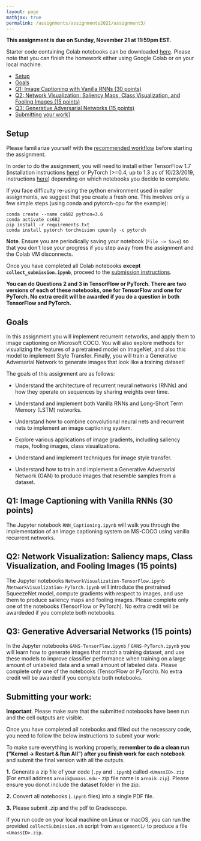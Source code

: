 ```yaml
---
layout: page
mathjax: true
permalink: /assignments/assignments2021/assignment3/
---
```


**This assignment is due on Sunday, November 21 at 11:59pm EST.**

Starter code containing Colab notebooks can be downloaded [here](https://raw.githubusercontent.com/compsci682-fa21/compsci682-fa21.github.io/master/assignments/assignments2021/assignment3.zip). Please note that you can finish the homework either using Google Colab or on your local machine.

- [Setup](#setup)
- [Goals](#goals)
- [Q1: Image Captioning with Vanilla RNNs (30 points)](#q1-image-captioning-with-vanilla-rnns)
- [Q2: Network Visualization: Saliency Maps, Class Visualization, and Fooling Images (15 points)](#q2-networ-visualization)
- [Q3: Generative Adversarial Networks (15 points)](#q4-generative-adversarial-networks)
- [Submitting your work](#submitting-your-work)]


## Setup
Please familiarize yourself with the [recommended workflow]({{site.baseurl}}/setup-instructions/#working-remotely-on-google-colaboratory) before starting the assignment.

In order to do the assignment, you will need to install either TensorFlow 1.7 (installation instructions [here](https://www.tensorflow.org/versions/r1.7/install/)) or PyTorch (>=0.4, up to 1.3 as of 10/23/2019, instructions [here](http://pytorch.org/)) depending on which notebooks you decide to complete.

If you face difficulty re-using the python environment used in ealier assignments, we suggest that you create a fresh one. This involves only a few simple steps (using conda and pytorch-cpu for the example):
```conda remove --name cs682 --all # delete old environment if there is one
conda create --name cs682 python=3.6
conda activate cs682
pip install -r requirements.txt
conda install pytorch torchvision cpuonly -c pytorch
```

**Note**. Ensure you are periodically saving your notebook (`File -> Save`) so that you don't lose your progress if you step away from the assignment and the Colab VM disconnects.

Once you have completed all Colab notebooks **except `collect_submission.ipynb`**, proceed to the [submission instructions](#submitting-your-work).

**You can do Questions 2 and 3 in TensorFlow or PyTorch. There are two versions of each of these notebooks, one for TensorFlow and one for PyTorch. No extra credit will be awarded if you do a question in both TensorFlow and PyTorch.**

## Goals
In this assignment you will implement recurrent networks, and apply them to image captioning on Microsoft COCO. You will also explore methods for visualizing the features of a pretrained model on ImageNet, and also this model to implement Style Transfer. Finally, you will train a Generative Adversarial Network to generate images that look like a training dataset!

The goals of this assignment are as follows:

- Understand the architecture of recurrent neural networks (RNNs) and how they operate on sequences by sharing weights over time.

- Understand and implement both Vanilla RNNs and Long-Short Term Memory (LSTM) networks.

- Understand how to combine convolutional neural nets and recurrent nets to implement an image captioning system.

- Explore various applications of image gradients, including saliency maps, fooling images, class visualizations.

- Understand and implement techniques for image style transfer.

- Understand how to train and implement a Generative Adversarial Network (GAN) to produce images that resemble samples from a dataset.


## Q1: Image Captioning with Vanilla RNNs (30 points)
The Jupyter notebook ``RNN_Captioning.ipynb`` will walk you through the implementation of an image captioning system on MS-COCO using vanilla recurrent networks.

## Q2: Network Visualization: Saliency maps, Class Visualization, and Fooling Images (15 points)
The Jupyter notebooks ``NetworkVisualization-TensorFlow.ipynb`` /``NetworkVisualization-PyTorch.ipynb`` will introduce the pretrained SqueezeNet model, compute gradients with respect to images, and use them to produce saliency maps and fooling images. Please complete only one of the notebooks (TensorFlow or PyTorch). No extra credit will be awardeded if you complete both notebooks.

## Q3: Generative Adversarial Networks (15 points)
In the Jupyter notebooks ``GANS-TensorFlow.ipynb`` / ``GANS-PyTorch.ipynb`` you will learn how to generate images that match a training dataset, and use these models to improve classifier performance when training on a large amount of unlabeled data and a small amount of labeled data. Please complete only one of the notebooks (TensorFlow or PyTorch). No extra credit will be awarded if you complete both notebooks.

## Submitting your work:
**Important**. Please make sure that the submitted notebooks have been run and the cell outputs are visible.

Once you have completed all notebooks and filled out the necessary code, you need to follow the below instructions to submit your work:

To make sure everything is working properly, **remember to do a clean run ("Kernel -> Restart & Run All") after you finish work for each notebook** and submit the final version with all the outputs. 

**1.** Generate a zip file of your code (`.py` and `.ipynb`) called `<UmassID>.zip` (For email address `arnaik@umass.edu` - zip file name is `arnaik.zip`). Please ensure you donot include the dataset folder in the zip.

**2.** Convert all notebooks (`.ipynb` files) into a single PDF file.

**3.** Please submit <UmassID>.zip and the pdf to Gradescope.

If you run code on your local machine on Linux or macOS,  you can run the provided `collectSubmission.sh` script from `assignment1/` to produce a file `<UmassID>.zip`.